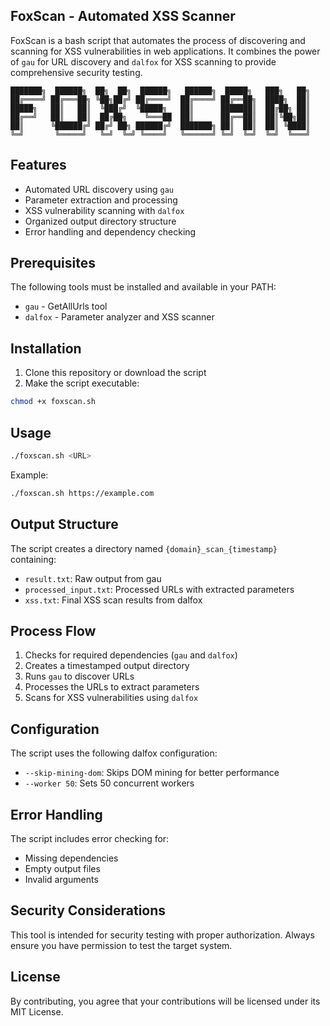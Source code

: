## FoxScan - Automated XSS Scanner

FoxScan is a bash script that automates the process of discovering and scanning for XSS vulnerabilities in web applications. It combines the power of `gau` for URL discovery and `dalfox` for XSS scanning to provide comprehensive security testing.

```
███████╗  ██████╗  ██╗  ██╗  ██████╗   ██████╗  █████╗   ███╗   ██╗
██╔════╝ ██╔═══██╗ ╚██╗██╔╝ ██╔════╝  ██╔════╝ ██╔══██╗  ████╗  ██║
█████╗   ██║   ██║  ╚███╔╝  ╚█████╗   ██║      ███████║  ██╔██╗ ██║
██╔══╝   ██║   ██║  ██╔██╗    ╚═══██  ██║      ██╔══██║  ██║╚██╗██║
██║      ╚██████╔╝ ██╔╝ ██╗ ██████╔╝  ███████╗ ██║  ██║  ██║ ╚████║
╚═╝       ╚═════╝   ╚═╝  ╚═╝ ╚════╝   ╚══════╝ ╚═╝  ╚═╝  ╚═╝  ╚═══╝
```

## Features

- Automated URL discovery using `gau`
- Parameter extraction and processing
- XSS vulnerability scanning with `dalfox`
- Organized output directory structure
- Error handling and dependency checking

## Prerequisites

The following tools must be installed and available in your PATH:

- `gau` - GetAllUrls tool
- `dalfox` - Parameter analyzer and XSS scanner

## Installation

1. Clone this repository or download the script
2. Make the script executable:
```bash
chmod +x foxscan.sh
```

## Usage

```bash
./foxscan.sh <URL>
```

Example:
```bash
./foxscan.sh https://example.com
```

## Output Structure

The script creates a directory named `{domain}_scan_{timestamp}` containing:

- `result.txt`: Raw output from gau
- `processed_input.txt`: Processed URLs with extracted parameters
- `xss.txt`: Final XSS scan results from dalfox

## Process Flow

1. Checks for required dependencies (`gau` and `dalfox`)
2. Creates a timestamped output directory
3. Runs `gau` to discover URLs
4. Processes the URLs to extract parameters
5. Scans for XSS vulnerabilities using `dalfox`

## Configuration

The script uses the following dalfox configuration:
- `--skip-mining-dom`: Skips DOM mining for better performance
- `--worker 50`: Sets 50 concurrent workers

## Error Handling

The script includes error checking for:
- Missing dependencies
- Empty output files
- Invalid arguments

## Security Considerations

This tool is intended for security testing with proper authorization. Always ensure you have permission to test the target system.

## License

By contributing, you agree that your contributions will be licensed under its MIT License.
